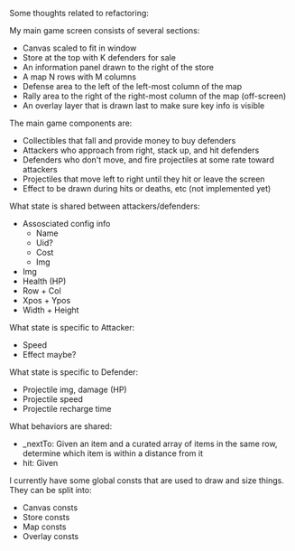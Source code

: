 Some thoughts related to refactoring:

My main game screen consists of several sections:
 *  Canvas scaled to fit in window
 *  Store at the top with K defenders for sale
 *  An information panel drawn to the right of the store
 *  A map N rows with M columns
 *  Defense area to the left of the left-most column of the map
 *  Rally area to the right of the right-most column of the map (off-screen)
 *  An overlay layer that is drawn last to make sure key info is visible

The main game components are:
 *  Collectibles that fall and provide money to buy defenders
 *  Attackers who approach from right, stack up, and hit defenders
 *  Defenders who don't move, and fire projectiles at some rate toward attackers
 *  Projectiles that move left to right until they hit or leave the screen
 *  Effect to be drawn during hits or deaths, etc (not implemented yet)

What state is shared between attackers/defenders:
 *  Assosciated config info
     *  Name
     *  Uid?
     *  Cost
     *  Img
 *  Img
 *  Health (HP)
 *  Row + Col
 *  Xpos + Ypos
 *  Width + Height

What state is specific to Attacker:
 *  Speed
 *  Effect maybe?

What state is specific to Defender:
 *  Projectile img, damage (HP)
 *  Projectile speed
 *  Projectile recharge time

What behaviors are shared:
 *  _nextTo: Given an item and a curated array of items in the same row,
    determine which item is within a distance from it
 *  hit: Given 

I currently have some global consts that are used to draw and size things. They
can be split into:

* Canvas consts
* Store consts
* Map consts
* Overlay consts

